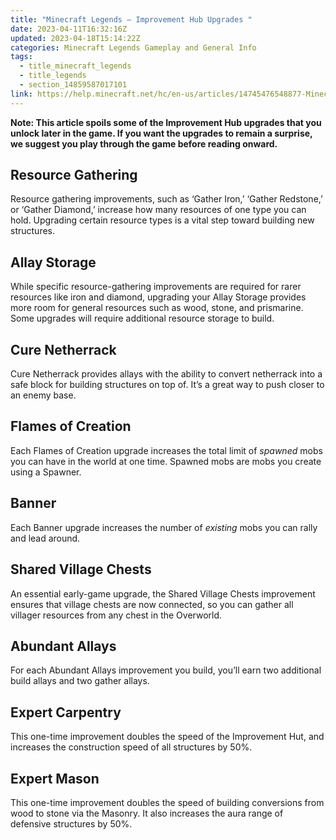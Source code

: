 ```yaml
---
title: "Minecraft Legends – Improvement Hub Upgrades "
date: 2023-04-11T16:32:16Z
updated: 2023-04-18T15:14:22Z
categories: Minecraft Legends Gameplay and General Info
tags:
  - title_minecraft_legends
  - title_legends
  - section_14859587017101
link: https://help.minecraft.net/hc/en-us/articles/14745476548877-Minecraft-Legends-Improvement-Hub-Upgrades-
---
```


**Note: This article spoils some of the Improvement Hub upgrades that you unlock later in the game. If you want the upgrades to remain a surprise, we suggest you play through the game before reading onward.**

## Resource Gathering

Resource gathering improvements, such as ‘Gather Iron,’ ‘Gather Redstone,’ or ‘Gather Diamond,’ increase how many resources of one type you can hold. Upgrading certain resource types is a vital step toward building new structures.

## Allay Storage

While specific resource-gathering improvements are required for rarer resources like iron and diamond, upgrading your Allay Storage provides more room for general resources such as wood, stone, and prismarine. Some upgrades will require additional resource storage to build.

## Cure Netherrack

Cure Netherrack provides allays with the ability to convert netherrack into a safe block for building structures on top of. It’s a great way to push closer to an enemy base.

## Flames of Creation

Each Flames of Creation upgrade increases the total limit of *spawned* mobs you can have in the world at one time. Spawned mobs are mobs you create using a Spawner.

## Banner

Each Banner upgrade increases the number of *existing* mobs you can rally and lead around.

## Shared Village Chests

An essential early-game upgrade, the Shared Village Chests improvement ensures that village chests are now connected, so you can gather all villager resources from any chest in the Overworld.

## Abundant Allays

For each Abundant Allays improvement you build, you’ll earn two additional build allays and two gather allays.

## Expert Carpentry

This one-time improvement doubles the speed of the Improvement Hut, and increases the construction speed of all structures by 50%.

## Expert Mason

This one-time improvement doubles the speed of building conversions from wood to stone via the Masonry. It also increases the aura range of defensive structures by 50%.
